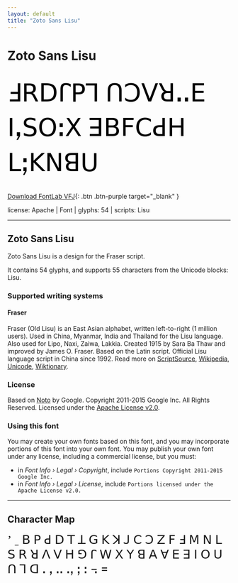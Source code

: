 ```yaml
---
layout: default
title: "Zoto Sans Lisu"
---
```


# Zoto Sans Lisu

<div contenteditable="true" style="font-family: 'Zoto Sans Lisu'; font-size: 4em; color:black; margin: 0.5em 0 0.5em 0; line-height: 1.4em;">
ꓞꓣꓓꓩꓑꓶ ꓵꓛꓦꓤꓺꓰ ꓲꓹꓢꓳꓽꓫ ꓱꓐꓝꓚꓒꓧ ꓡꓼꓗꓠꓭꓴ
</div>

[Download FontLab VFJ](https://downgit.github.io/#/home?url=https://github.com/fontlabcom/getgo-fonts/blob/main/getgo-fonts/apache/zotosans/zotosans-lisu.vfj){: .btn .btn-purple target="_blank" }

license: Apache \| Font \| glyphs: 54 \| scripts: Lisu

---


## Zoto Sans Lisu

Zoto Sans Lisu is a design for the Fraser script.

It contains 54 glyphs, and supports 55 characters from the Unicode blocks: Lisu.


### Supported writing systems


#### Fraser

Fraser (Old Lisu) is an East Asian alphabet, written left-to-right (1 million users). Used in China, Myanmar, India and Thailand for the Lisu language. Also used for Lipo, Naxi, Zaiwa, Lakkia. Created 1915 by Sara Ba Thaw and improved by James O. Fraser. Based on the Latin script. Official Lisu language script in China since 1992. Read more on [ScriptSource](https://scriptsource.org/scr/Lisu), [Wikipedia](https://en.wikipedia.org/wiki/ISO_15924:Lisu), [Unicode](https://www.unicode.org/versions/Unicode13.0.0/ch18.pdf#G44587), [Wiktionary](https://en.wiktionary.org/wiki/Category:Lisu_script).


### License

Based on [Noto](https://github.com/notofonts) by Google. Copyright 2011-2015 Google Inc. All Rights Reserved. Licensed under the [Apache License v2.0](https://www.apache.org/licenses/LICENSE-2.0.txt).

### Using this font

You may create your own fonts based on this font, and you may incorporate portions of this font into your own font. You may publish your own font under any license, including a commercial license, but you must:

- in _Font Info › Legal › Copyright_, include `Portions Copyright 2011-2015 Google Inc.`
- in _Font Info › Legal › License_, include `Portions licensed under the Apache License v2.0.`


---

## Character Map

<div style="font-family: 'Zoto Sans Lisu'; font-size: 2em;">
ʼ ˍ ꓐ ꓑ ꓒ ꓓ ꓔ ꓕ ꓖ ꓗ ꓘ ꓙ ꓚ ꓛ ꓜ ꓝ ꓞ ꓟ ꓠ ꓡ ꓢ ꓣ ꓤ ꓥ ꓦ ꓧ ꓨ ꓩ ꓪ ꓫ ꓬ ꓭ ꓮ ꓯ ꓰ ꓱ ꓲ ꓳ ꓴ ꓵ ꓶ ꓷ ꓸ ꓹ ꓺ ꓻ ꓼ ꓽ ꓾ ꓿
</div>

